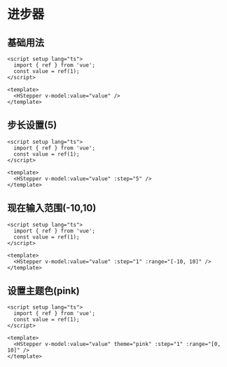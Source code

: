 # 进步器
<t-frame src='https://guanghuijs.github.io/guanghui-ui/#/stepper' />

## 基础用法
```vue
<script setup lang="ts">
  import { ref } from 'vue';
  const value = ref(1);
</script>

<template>
  <HStepper v-model:value="value" />
</template>
```
## 步长设置(5)
```vue
<script setup lang="ts">
  import { ref } from 'vue';
  const value = ref(1);
</script>

<template>
  <HStepper v-model:value="value" :step="5" />
</template>
```
## 现在输入范围(-10,10)
```vue
<script setup lang="ts">
  import { ref } from 'vue';
  const value = ref(1);
</script>

<template>
  <HStepper v-model:value="value" :step="1" :range="[-10, 10]" />
</template>
```
## 设置主题色(pink)
```vue
<script setup lang="ts">
  import { ref } from 'vue';
  const value = ref(1);
</script>

<template>
  <HStepper v-model:value="value" theme="pink" :step="1" :range="[0, 10]" />
</template>
```
